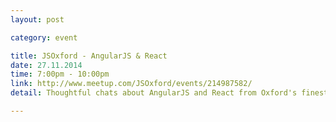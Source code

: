 ```yaml
---
layout: post

category: event

title: JSOxford - AngularJS & React
date: 27.11.2014
time: 7:00pm - 10:00pm
link: http://www.meetup.com/JSOxford/events/214987582/
detail: Thoughtful chats about AngularJS and React from Oxford's finest.

---
```

